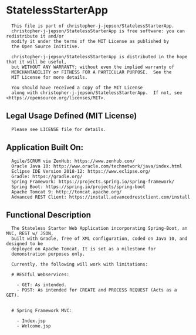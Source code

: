 # StatelessStarterApp


      This file is part of christopher-j-jepson/StatelessStarterApp. 
      christopher-j-jepson/StatelessStarterApp is free software: you can redistribute it and/or
      modify it under the terms of the MIT License as published by
      the Open Source Inititive.
      
      christopher-j-jepson/StatelessStarterApp is distributed in the hope that it will be useful,
      but WITHOUT ANY WARRANTY; without even the implied warranty of 
      MERCHANTABILITY or FITNESS FOR A PARTICULAR PURPOSE.  See the 
      MIT License for more details.
      
      You should have received a copy of the MIT License 
      along with christopher-j-jepson/StatelessStarterApp.  If not, see <https://opensource.org/licenses/MIT>.



   ## Legal Usage Defined (MIT License)   
   
      Please see LICENSE file for details.
      


   ## Application Built On:
   
      Agile/SCRUM via ZenHub: https://www.zenhub.com/
      Oracle Java 10: http://www.oracle.com/technetwork/java/index.html
      Eclipse IDE Version 2018-12: https://www.eclipse.org/
      Gradle: https://gradle.org/
      Spring Framework: https://projects.spring.io/spring-framework/
      Spring Boot: https://spring.io/projects/spring-boot
      Apache Tomcat 9: http://tomcat.apache.org/
      Advanced REST Client: https://install.advancedrestclient.com/install
   
   
   
   ## Functional Description
   
      The Stateless Starter Web Application incorporating Spring-Boot, an MVC, REST w/ JSON, 
      built with Gradle, free of XML configuration, coded on Java 10, and designed to be 
      deployed on Apache Tomcat. It is set as a milestone for
      demonstration purposes only.
      
      Currently, the following will work with limitations:
      
      # RESTful Webservices:
      
        - GET: As intended.
        - POST: As intended for CREATE and PROCESS REQUEST (Acts as a GET).
      
      
      # Spring Framework MVC:
      
        - Index.jsp
        - Welcome.jsp
